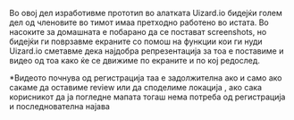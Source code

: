  Во овој дел изработивме прототип во алатката Uizard.io бидејќи голем дел од
членовите во тимот имаа претходно работено во истата. Во насоките за домашната
е побарано да се постават screenshots, но бидејќи ги поврзавме екраните со помош на функции
кои ги нуди Uizard.io сметавме дека најдобра репрезентација за тоа е поставиме и видео 
од тоа како ќе се движиме по екраните и по кој редослед. 

*Видеото почнува од регистрација таа е задолжителна ако и само ако сакаме да оставиме review или да 
споделиме локација , ако сака корисникот да ја погледне мапата тогаш нема 
потреба од регистрација и последнователна најава